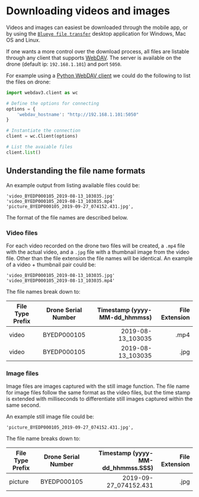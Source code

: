 # Downloading videos and images
Videos and images can easiest be downloaded through the mobile app, or by using the
[`Blueye file transfer`](https://www.blueyerobotics.com/Software/FileTransfer) desktop application
for Windows, Mac OS and Linux.

If one wants a more control over the download process, all files are listable through any client
that supports [WebDAV](https://en.wikipedia.org/wiki/WebDAV). The server is available on the drone
(default ip: `192.168.1.101`) and port `5050`.

For example using a
[Python WebDAV client](https://github.com/CloudPolis/webdav-client-python) we could do the following
to list the files on drone:

```python
import webdav3.client as wc

# Define the options for connecting
options = {
    'webdav_hostname': "http://192.168.1.101:5050"
}

# Instantiate the connection
client = wc.Client(options)

# List the avaiable files
client.list()
```

## Understanding the file name formats
An example output from listing available files could be:

``` shell
'video_BYEDP000105_2019-08-13_103035.jpg'
'video_BYEDP000105_2019-08-13_103035.mp4'
'picture_BYEDP000105_2019-09-27_074152.431.jpg',
```
The format of the file names are described below.

### Video files
For each video recorded on the drone two files will be created, a `.mp4` file with the actual video, and
a `.jpg` file with a thumbnail image from the video file. Other than the file extension the file names will be identical.
An example of a video + thumbnail pair could be:
``` shell
'video_BYEDP000105_2019-08-13_103035.jpg'
'video_BYEDP000105_2019-08-13_103035.mp4'
```
The file names break down to:


| File Type Prefix | Drone Serial Number | Timestamp (yyyy-MM-dd_hhmmss) | File Extension |
| -------------    | :-------------:     | -----:                        | -----:         |
| video            | BYEDP000105         | 2019-08-13_103035             | .mp4           |
| video            | BYEDP000105         | 2019-08-13_103035             | .jpg           |


### Image files
Image files are images captured with the still image function. The file name for image files follow the same format
as the video files, but the time stamp is extended with milliseconds to differentiate still images captured within
the same second.

An example still image file could be:

``` shell
'picture_BYEDP000105_2019-09-27_074152.431.jpg',
```
The file name breaks down to:

| File Type Prefix | Drone Serial Number | Timestamp (yyyy-MM-dd_hhmmss.SSS) | File Extension |
| -------------    | :-------------:     | -----:                            | -----:         |
| picture          | BYEDP000105         | 2019-09-27_074152.431             | .jpg           |

